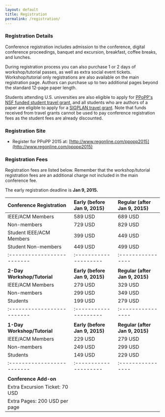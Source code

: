 ```yaml
---
layout: default
title: Registration
permalink: /registration/
---
```


### Registration Details

Conference registration includes admission to the conference, digital
conference proceedings, banquet and excursion, breakfast, coffee breaks, and
lunches. 

During registration process you can also purchase 
1 or 2 days of workshop/tutorial passes, as well as extra social event tickets.
Workshop/tutorial only registrations are also available on the main registration page.
Authors can purchase up to two additional pages beyond the standard 12-page paper length.

Students attending U.S. universities are also eligible to apply for [PPoPP's NSF funded
student travel grant](../travel-grant), and all students who are authors of a paper are eligible to apply
for a [SIGPLAN travel grant](http://pac.sigplan.org/).  Note that funds received from travel grants cannot
be used to pay conference registration fees as the student fees are already discounted.

### Registration Site
* Register for PPoPP 2015 at: [http://www.regonline.com/ppopp2015](http://www.regonline.com/ppopp2015)


### Registration Fees

Registration fees are listed below.  Remember that the workshop/tutorial registration fees
are an additional charge not included in the main conference fee.

The early registration deadline is **Jan 9, 2015.**

| Conference Registration	| Early (before Jan 9, 2015) | Regular (after Jan 9, 2015)                       
|:------------------------- | :-------------------- | :----------------
| IEEE/ACM Members	        | 589 USD	            | 689 USD                      
| Non-members	            | 729 USD	            | 829 USD                     
| Student IEEE/ACM Members	| 399 USD	            | 449 USD                      
| Student Non-members	    | 449 USD	            | 499 USD                      
|:------------------------- | :-------------------- | :----------------
|                           |                       |  	 	 
| **2-Day Workshop/Tutorial**	| **Early (before Jan 9, 2015)** 	| **Regular (after Jan 9, 2015)** 
| IEEE/ACM Members	        | 279 USD	            | 329 USD
| Non-members	            | 299 USD	            | 349 USD
| Students	                | 199 USD	            | 279 USD
|:------------------------- | :-------------------- | :----------------
|                           |                       | 
| **1-Day Workshop/Tutorial**	| **Early (before Jan 9, 2015)** 	| **Regular (after Jan 9, 2015)** 
| IEEE/ACM Members	        | 229 USD               | 279 USD
| Non-members	            | 249 USD	            | 299 USD
| Students	                | 149 USD	            | 229 USD
|:------------------------- | :-------------------- | :----------------
|                           |                       | 	 	 
| **Conference Add-on**     | |
| Extra Excursion Ticket: 70 USD | |
| Extra Pages: 200 USD per page | |


